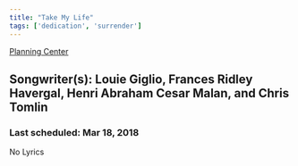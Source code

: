 ```yaml
---
title: "Take My Life"
tags: ['dedication', 'surrender']
---
```


[Planning Center](https://services.planningcenteronline.com/songs/12280144)

## Songwriter(s): Louie Giglio, Frances Ridley Havergal, Henri Abraham Cesar Malan, and Chris Tomlin
### Last scheduled: Mar 18, 2018          

No Lyrics
